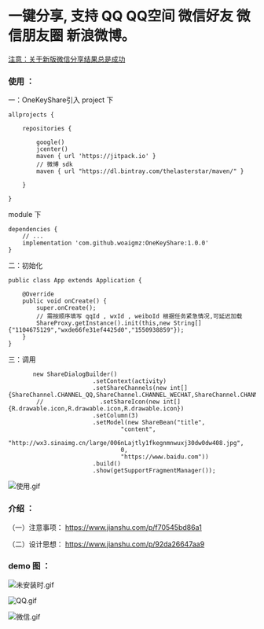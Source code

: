 # 一键分享, 支持 QQ QQ空间 微信好友 微信朋友圈 新浪微博。

[注意：关于新版微信分享结果总是成功](https://mp.weixin.qq.com/cgi-bin/announce?action=getannouncement&announce_id=11526372695t90Dn&version=&lang=zh_CN&token=)

### 使用 ：
一：OneKeyShare引入
project 下
```
allprojects {

    repositories {

        google()
        jcenter()
        maven { url 'https://jitpack.io' }
        // 微博 sdk
        maven { url "https://dl.bintray.com/thelasterstar/maven/" }

    }

}

```
module 下

```
dependencies {
    // ...
    implementation 'com.github.woaigmz:OneKeyShare:1.0.0'
}
```

二：初始化

```
public class App extends Application {

    @Override
    public void onCreate() {
        super.onCreate();
        // 需按顺序填写 qqId , wxId , weiboId 根据任务紧急情况,可延迟加载
        ShareProxy.getInstance().init(this,new String[]{"1104675129","wxde66fe31ef4425d0","1550938859"});
    }
}
```

三：调用
```
       new ShareDialogBuilder()
                        .setContext(activity)
                        .setShareChannels(new int[]{ShareChannel.CHANNEL_QQ,ShareChannel.CHANNEL_WECHAT,ShareChannel.CHANNEL_WEIBO})
        //                .setShareIcon(new int[]{R.drawable.icon,R.drawable.icon,R.drawable.icon})
                        .setColumn(3)
                        .setModel(new ShareBean("title",
                                "content",
                                "http://wx3.sinaimg.cn/large/006nLajtly1fkegnmnwuxj30dw0dw408.jpg",
                                0,
                                "https://www.baidu.com"))
                        .build()
                        .show(getSupportFragmentManager());
```
![使用.gif](https://github.com/woaigmz/OneKeyShare/blob/master/img/use.png)

### 介绍 ：

（一）注意事项： https://www.jianshu.com/p/f70545bd86a1

（二）设计思想： https://www.jianshu.com/p/92da26647aa9

### demo 图 ：

![未安装时.gif](https://github.com/woaigmz/OneKeyShare/blob/master/img/uninstall.gif)

![QQ.gif](https://github.com/woaigmz/OneKeyShare/blob/master/img/qq.gif)

![微信.gif](https://github.com/woaigmz/OneKeyShare/blob/master/img/wxs.gif)






      
